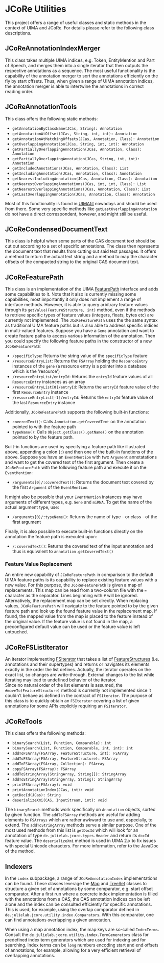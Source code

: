 # JCoRe Utilities

This project offers a range of useful classes and static methods in the context of UIMA and JCoRe. For details please 
refer to the following class descriptions.

## JCoReAnnotationIndexMerger

This class takes multiple UIMA indices, e.g. Token, EntityMention and Part of Speech, and merges them into a single
iterator that then outputs the respective annotations as a sequence. The most useful functionality is the capability of
the annotation merger to sort the annotations efficiently on the fly by start offsets. Thus, when given a range of UIMA
annotation indices, the annotation merger is able to intertwine the annotations in correct reading order.

## JCoReAnnotationTools

This class offers the following static methods:
* `getAnnotationByClassName(JCas, String): Annotation`
* `getAnnotationAtOffset(JCas, String, int, int): Annotation`
* `getAnnotationAtMatchingOffsets(JCas, Annotation, Class): Annotation`
* `getOverlappingAnnotation(JCas, String, int, int): Annotation`
* `getPartiallyOverlappingAnnotation(JCas, Annotation, Class): Annotation`
* `getPartiallyOverlappingAnnotation(JCas, String, int, int): Annotation`
* `getIncludedAnnotations(JCas, Annotation, Class): List`
* `getIncludingAnnotation(JCas, Annotation, Class): Annotation`
* `getNearestIncludingAnnotation(JCas, Annotation, Class): Annotation`
* `getNearestOverlappingAnnotations(JCas, int, int, Class): List`
* `getNearestOverlappingAnnotations(JCas, Annotation, Class): List`
* `getLastOverlappingAnnotation(JCas, Annotation, Class): Annotation`

Most of this functionality is found in [UIMAfit](https://uima.apache.org/uimafit.html) nowadays and should be used from
there. Some very specific methods like `getLastOverlappingAnnotation` do not have a direct correspondent, however, and
might still be useful.

## JCoReCondensedDocumentText

This class is helpful when some parts of the CAS document text should be cut
out according to a set of specific annotations. The class then represents the
document text that results from cutting out said text passages. It offers a
method to return the actual text string and a method to map the character
offsets of the compacted string to the original CAS document text.

## JCoReFeaturePath

This class is an implementation of the UIMA [FeaturePath](https://uima.apache.org/d/uimaj-2.9.0/apidocs/org/apache/uima/cas/FeaturePath.html)
interface and adds some capabilities to it. Note that it also is currently missing some capabilities, most importantly it only
does not implement a range of interface methods. However, it is able to query arbitrary feature values through its
`getValue(FeatureStructure, int)` method, even if the methods to retrieve specific types of feature values (integers,
floats, bytes etc) are currently not implemented.
The `JCoReFeaturePath` uses the the same syntax as traditional UIMA feature paths but is also able to address specific
indices in multi-valued features. Suppose you have a `Gene` annotation and want to create feature
paths to access various information of the annotation. Then you could specify the following feature
paths in the constructor of a new `JCoReFeaturePath`: 

* `/specificType`: Returns the string value of the `specificType` feature
* `/resourceEntryList`: Returns the `FSArray` holding the `ResourceEntry` instances of the `gene` (a resource entry is a pointer into a database which is the 'resource')
* `/resourceEntryList/entryId`: Returns the `entryId` feature values of all `ResourceEntry` instances as an array
* `/resourceEntryList[0]/entryId`: Returns the `entryId` feature value of the first `ResourceEntry` instance
* `/resourceEntryList[-1]/entryId`: Returns the `entryId` feature value of the last `ResourceEntry` instance

Additionally, `JCoReFeaturePath` supports the following built-in functions:

* `coveredText()`: Calls `Annotation.getCoveredText` on the annotation pointed to with the feature path
* `typeName()`: Calls `Object.getClass().getName()` on the annotation pointed to by the feature path.

Built-in functions are used by specifying a feature path like illustrated above, appending a colon (`:`) and then one of
the built-in functions of the above. Suppose you have an `EventMention` with two `Argument` annotatations and want to get the covered
text of the first argument. Then create a `JCoReFeaturePath` with the following feature path and execute it on the `EventMention`:

*  `/arguments[0]/:coveredText()`: Returns the document text covered by the first `Argument` of the `EventMention`.

It might also be possible that your `EventMention` instances may have arguments of different types, e.g. `Gene` and
`miRNA`. To get the name of the actual argument type, use:

* `/arguments[0]/:typeName()`: Returns the name of type - or class - of the first argument

Finally, it is also possible to execute built-in functions directly on the annotation the feature path is executed upon:

* `/:coveredText()`: Returns the covered text of the input annotation and thus is equivalent to `annotation.getCoveredText()`

### Feature Value Replacement

An entire new capability of `JCoReFeaturePath` in comparison to the default UIMA feature paths is its capability to
replace existing feature values with a new value. For this purpose, the `JCoReFeaturePath` is given a map of replacements.
This map can be read from a two-column file with the `=` character as the separator. Lines beginning with `#` will be
ignored. Alternatively, the replacement map can be set directly.
When replacing values, `JCoReFeaturePath` will navigate to the feature pointed to by the given feature path and look up
the found feature value in the replacement map. If found, the mapped value from the map is placed to the feature instead
of the original value. If the feature value is not found in the map, a preconfigured default value can be used or the
feature value is left untouched.

## JCoReFSListIterator

An iterator implementing [FSIterator](http://uima.apache.org/d/uimaj-2.9.0/apidocs/org/apache/uima/cas/FSIterator.html) 
that takes a list of [FeatureStructures](http://uima.apache.org/d/uimaj-2.9.0/apidocs/org/apache/uima/cas/FeatureStructure.html) (i.e. annotations and their supertypes) and returns or navigates
its elements exactly in the order the list defines. Actually, the iterator
operates on the exact list, so changes are write-through. External changes to
the list while iterating may lead to undefined behavior of the iterator.<br>
Since no natural order of the list elements is assumed, the
`#moveTo(FeatureStructure)` method is currently not implemented since
it couldn't behave as defined in the contract of `FSIterator`. The purpose of this class
is to quickly obtain an `FSIterator` covering a list of given annotations for some APIs explicitly
requiring an `FSIterator`.

## JCoReTools

This class offers the following methods:

* `binarySearch(List, Function, Comparable): int`
* `binarySearch(List, Function, Comparable, int, int): int`
* `addToFSArray(FSArray, FeatureStructure, int): FSArray`
* `addToFSArray(FSArray, FeatureStructure): FSArray`
* `addToFSArray(FSArray, Collection): FSArray`
* `copyFSArray(FSArray): FSArray`
* `addToStringArray(StringArray, String[]): StringArray`
* `addToStringArray(StringArray, String): StringArray`
* `printFSArray(FSArray): void`
* `printAnnotationIndex(JCas, int): void`
* `getDocId(JCas): String`
* `deserializeXmi(CAS, InputStream, int): void`

The `binarySearch` methods work specifically on `Annotation` objects, sorted by given function.
The `addToFSArray` methods are useful for adding elements to `FSArrays` which are rather awkward
to use and, especially, to extend. The `addToStringArray` methods serve a similar purpose.
One of the most used methods from this list is `getDocId` which will look for an annotation of
type `de.julielab.jcore.types.Header` and return its `docId` feature value.
The `deserializeXmi` method is used in UIMA 2.x to fix issues with special Unicode characters. For
more information, refer to the JavaDoc of the method.

## Indexers

In the `index` subpackage, a range of `JCoReAnnotationIndex` implementations can be found.
These classes leverage the [Map](https://docs.oracle.com/javase/8/docs/api/java/util/Map.html) and
[TreeSet](https://docs.oracle.com/javase/8/docs/api/java/util/TreeMap.html) classes to structure a given
set of annotations by some comparator, e.g. start offset comparator. After a first run where a concrete
index implementation is filled with the annotations from a CAS, the CAS annotation indices can be left
alone and the index can be consulted efficiently for specific annotations. This is used, for example,
using the overlap comparator defined in `de.julielab.jcore.utility.index.Comparators`. With this comparator,
one can find annotations overlapping a given annotation.

When using a map annotation index, the map keys are so-called `IndexTerms`. Consult the
`de.julielab.jcore.utility.index.TermGenerators` class for predefined index term generators which are
used for indexing and for searching. Index terms can be `long` numbers encoding start and end offsets of
annotations, for example, allowing for a very efficient retrieval of overlapping annotations.
